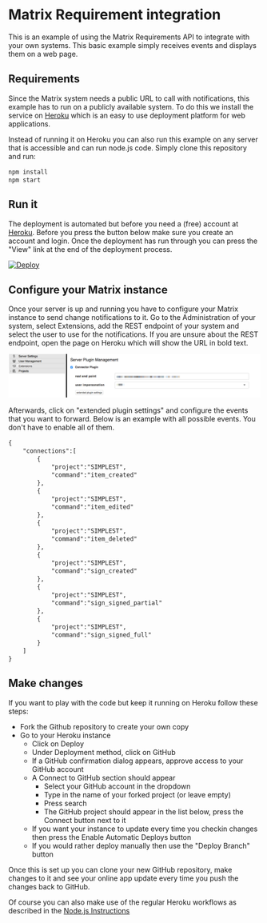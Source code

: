 # Matrix Requirement integration
This is an example of using the Matrix Requirements API to integrate with your own systems. This basic example simply receives events and displays them on a web page.

## Requirements
Since the Matrix system needs a public URL to call with notifications, this example has to run on a publicly available system. To do this we install the service on [Heroku](http://www.heroku.com) which is an easy to use deployment platform for web applications.

Instead of running it on Heroku you can also run this example on any server that is accessible and can run node.js code. Simply clone this repository and run:
    
    npm install
    npm start

## Run it
The deployment is automated but before you need a (free) account at [Heroku](https://www.heroku.com). Before you press the button below make sure you create an account and login. Once the deployment has run through you can press the "View" link at the end of the deployment process.

[![Deploy](https://www.herokucdn.com/deploy/button.svg)](https://heroku.com/deploy)

## Configure your Matrix instance
Once your server is up and running you have to configure your Matrix instance to send change notifications to it. Go to the Administration of your system, select Extensions, add the REST endpoint of your system and select the user to use for the notifications. If you are unsure about the REST endpoint, open the page on Heroku which will show the URL in bold text.

![Configuration](img/config.png)

Afterwards, click on "extended plugin settings" and configure the events that you want to forward. Below is an example with all possible events. You don't have to enable all of them.

    {
        "connections":[
            {
                "project":"SIMPLEST",
                "command":"item_created"
            },
            {
                "project":"SIMPLEST",
                "command":"item_edited"
            },
            {
                "project":"SIMPLEST",
                "command":"item_deleted"
            },
            {
                "project":"SIMPLEST",
                "command":"sign_created"
            },
            {
                "project":"SIMPLEST",
                "command":"sign_signed_partial"
            },
            {
                "project":"SIMPLEST",
                "command":"sign_signed_full"
            }
        ]
    }

## Make changes
If you want to play with the code but keep it running on Heroku follow these steps:

* Fork the Github repository to create your own copy
* Go to your Heroku instance
    * Click on Deploy
    * Under Deployment method, click on GitHub
    * If a GitHub confirmation dialog appears, approve access to your GitHub account
    * A Connect to GitHub section should appear
        - Select your GitHub account in the dropdown
        - Type in the name of your forked project (or leave empty)
        - Press search
        - The GitHub project should appear in the list below, press the Connect button next to it
    * If you want your instance to update every time you checkin changes then press the Enable Automatic Deploys button
    * If you would rather deploy manually then use the "Deploy Branch" button

Once this is set up you can clone your new GitHub repository, make changes to it and see your online app update every time you push the changes back to GitHub.

Of course you can also make use of the regular Heroku workflows as described in the [Node.js Instructions](https://devcenter.heroku.com/articles/getting-started-with-nodejs)
